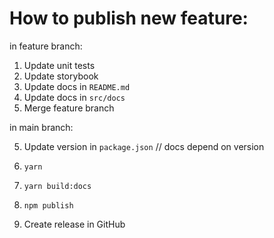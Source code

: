 # How to publish new feature:

in feature branch:

1. Update unit tests
2. Update storybook
3. Update docs in `README.md`
4. Update docs in `src/docs`
5. Merge feature branch

in main branch:

5. Update version in `package.json` // docs depend on version
6. `yarn`
7. `yarn build:docs`

9. `npm publish`
10. Create release in GitHub
